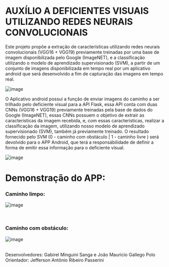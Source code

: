 # AUXÍLIO A DEFICIENTES VISUAIS UTILIZANDO REDES NEURAIS CONVOLUCIONAIS

Este projeto propõe a extração de características utilizando redes neurais convolucionais (VGG16 + VGG19) previamente treinadas por uma base de imagem disponibilizada pelo Google (ImageNET), e a classificação utilizando o modelo de aprendizado supervisionado (SVM), a partir de um conjunto de imagens disponibilizada em tempo real por um aplicativo android que será desenvolvido a fim de capturação das imagens em tempo real.

![image](https://user-images.githubusercontent.com/89952288/205444578-8f6f77e3-dd76-470f-8ba6-1cc2b187f957.png)

O Aplicativo android possui a função de enviar imagens do caminho a ser trilhado pelo deficiente visual para a API Flask, essa API conta com duas CNNs (VGG16 + VGG19) previamente treinadas pela base de dados do Google (ImageNET), essas CNNs possuem o objetivo de extrair as caracteristicas da imagem recebida, e, com essas caracteristicas, realizar a classificação da imagem, utilizando nosso modelo de aprendizado supervisionado (SVM), também já previamente treinado. O resultado fornecido pelo SVM (0 - caminho com obstáculo | 1 - caminho livre ) será devolvido para o APP Android, que terá a responsábilidade de definir a forma de emitir essa informação para o deficiente vísual.

![image](https://user-images.githubusercontent.com/89952288/205410525-66777348-a071-4858-9e85-be4062c3e7fc.png)

# Demonstração do APP:

<h3>Caminho limpo:</h3>

![image](https://user-images.githubusercontent.com/89952288/205452056-bfa88d0e-a690-439b-99be-64312b5eb2d3.png)

<br><h3>Caminho com obstáculo:</h3>

![image](https://user-images.githubusercontent.com/89952288/205452015-aa1069c5-1b8d-4655-933e-037cba7186b1.png)

<br>
Desenvolvedores: Gabirel Minguini Sanga e João Mauricio Gallego Polo
<br>
Orientador: Jefferson Antônio Ribeiro Passerini
